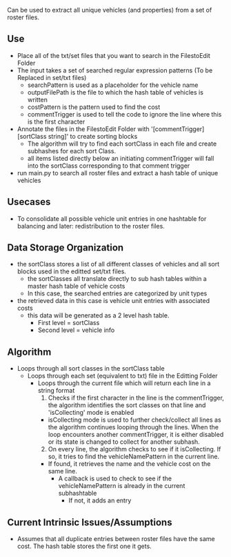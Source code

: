 Can be used to extract all unique vehicles (and properties) from a set of roster files.

## Use
  - Place all of the txt/set files that you want to search in the FilestoEdit Folder
  - The input takes a set of searched regular expression patterns (To be Replaced in set/txt files) 
    - searchPattern is used as a placeholder for the vehicle name
    - outputFilePath is the file to which the hash table of vehicles is written
    - costPattern is the pattern used to find the cost
    - commentTrigger is used to tell the code to ignore the line where this is the first character
  - Annotate the files in the FilestoEdit Folder with '\[commentTrigger]\[sortClass string]' to create sorting blocks
    - The algorithm will try to find each sortClass in each file and create subhashes for each sort Class.
    - all items listed directly below an initiating commentTrigger will fall into the sortClass corresponding to that comment trigger
  - run main.py to search all roster files and extract a hash table of unique vehicles


## Usecases
  - To consolidate all possible vehicle unit entries in one hashtable for balancing and later: redistribution to the roster files.

## Data Storage Organization
  - the sortClass stores a list of all different classes of vehicles and all sort blocks used in the editted set/txt files.
    - the sortClasses all translate directly to sub hash tables within a master hash table of vehicle costs
    - In this case, the searched entries are categorized by unit types
  - the retrieved data in this case is vehicle unit entries with associated costs
    - this data will be generated as a 2 level hash table.
      - First level = sortClass
      - Second level = vehicle info

## Algorithm
  - Loops through all sort classes in the sortClass table
    - Loops through each set (equivalent to txt) file in the Editting Folder
      - Loops through the current file which will return each line in a string format
        1. Checks if the first character in the line is the commentTrigger, the algorithm identifies the sort classes on that line and 'isCollecting' mode is enabled
          - isCollecting mode is used to further check/collect all lines as the algorithm continues looping through the lines. When the loop encounters another commentTrigger, it is either disabled or its state is changed to collect for another subhash.
        2. On every line, the algorithm checks to see if it isCollecting. If so, it tries to find the vehicleNamePattern in the current line.
        - If found, it retrieves the name and the vehicle cost on the same line.
          - A callback is used to check to see if the vehicleNamePattern is already in the current subhashtable 
            - If not, it adds an entry

## Current Intrinsic Issues/Assumptions
  - Assumes that all duplicate entries between roster files have the same cost. The hash table stores the first one it gets.
